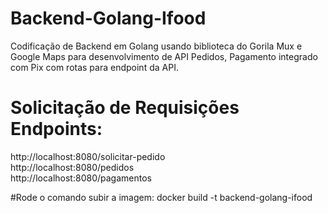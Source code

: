 # Backend-Golang-Ifood

Codificação de Backend em Golang usando biblioteca do Gorila Mux e Google Maps para desenvolvimento de API Pedidos, Pagamento integrado com Pix com rotas para endpoint 
da API.

# Solicitação de Requisições Endpoints:

http://localhost:8080/solicitar-pedido<br>
http://localhost:8080/pedidos<br>
http://localhost:8080/pagamentos

#Rode o comando subir a imagem:
docker build -t backend-golang-ifood
